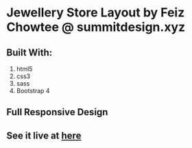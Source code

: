 # Jewellery Store Layout by Feiz Chowtee @ summitdesign.xyz

## Built With: 

1. html5
2. css3
3. sass
4. Bootstrap 4

## Full Responsive Design

## See it live at [here](https://jewellayoutsummitdesignmu.netlify.com/)

